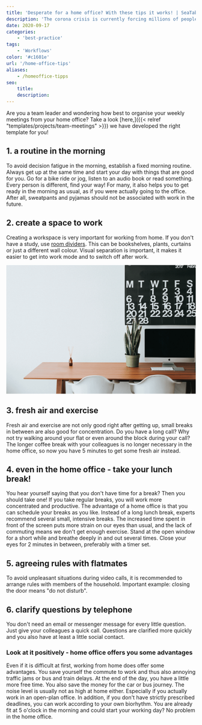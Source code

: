```yaml
---
title: 'Desperate for a home office? With these tips it works! | SeaTable'
description: 'The corona crisis is currently forcing millions of people to work from home. Some find it easy to adjust to the new situation, but many also struggle with it. Do you also not really know how to start in the morning? Do you keep forgetting your lunch break and instead eat your quickly made sandwiches in front of your PC? We will give you valuable tips and show you advantages that will definitely make the situation easier for you.'
date: 2020-09-17
categories:
    - 'best-practice'
tags:
    - 'Workflows'
color: '#c1601e'
url: '/home-office-tips'
aliases:
    - /homeoffice-tipps
seo:
    title:
    description:
---
```


Are you a team leader and wondering how best to organise your weekly meetings from your home office? Take a look [here,]({{< relref "templates/projects/team-meetings" >}}) we have developed the right template for you!

## 1\. a routine in the morning

To avoid decision fatigue in the morning, establish a fixed morning routine. Always get up at the same time and start your day with things that are good for you. Go for a bike ride or jog, listen to an audio book or read something. Every person is different, find your way! For many, it also helps you to get ready in the morning as usual, as if you were actually going to the office. After all, sweatpants and pyjamas should not be associated with work in the future.

## 2\. create a space to work

Creating a workspace is very important for working from home. If you don't have a study, use [room dividers](https://diy-family.com/diy-raumteiler-6-praktische-ideen/). This can be bookshelves, plants, curtains or just a different wall colour. Visual separation is important, it makes it easier to get into work mode and to switch off after work.

![Home office](Bildschirmfoto-2020-09-08-um-11.37.16.png)

## 3\. fresh air and exercise

Fresh air and exercise are not only good right after getting up, small breaks in between are also good for concentration. Do you have a long call? Why not try walking around your flat or even around the block during your call? The longer coffee break with your colleagues is no longer necessary in the home office, so now you have 5 minutes to get some fresh air instead.

## 4\. even in the home office - take your lunch break!

You hear yourself saying that you don't have time for a break? Then you should take one! If you take regular breaks, you will work more concentrated and productive. The advantage of a home office is that you can schedule your breaks as you like. Instead of a long lunch break, experts recommend several small, intensive breaks. The increased time spent in front of the screen puts more strain on our eyes than usual, and the lack of commuting means we don't get enough exercise. Stand at the open window for a short while and breathe deeply in and out several times. Close your eyes for 2 minutes in between, preferably with a timer set.

## 5\. agreeing rules with flatmates

To avoid unpleasant situations during video calls, it is recommended to arrange rules with members of the household. Important example: closing the door means "do not disturb".

## 6\. clarify questions by telephone

You don't need an email or messenger message for every little question. Just give your colleagues a quick call. Questions are clarified more quickly and you also have at least a little social contact.

### Look at it positively - home office offers you some advantages

Even if it is difficult at first, working from home does offer some advantages. You save yourself the commute to work and thus also annoying traffic jams or bus and train delays. At the end of the day, you have a little more free time. You also save the money for the car or bus journey. The noise level is usually not as high at home either. Especially if you actually work in an open-plan office. In addition, if you don't have strictly prescribed deadlines, you can work according to your own biorhythm. You are already fit at 5 o'clock in the morning and could start your working day? No problem in the home office.

